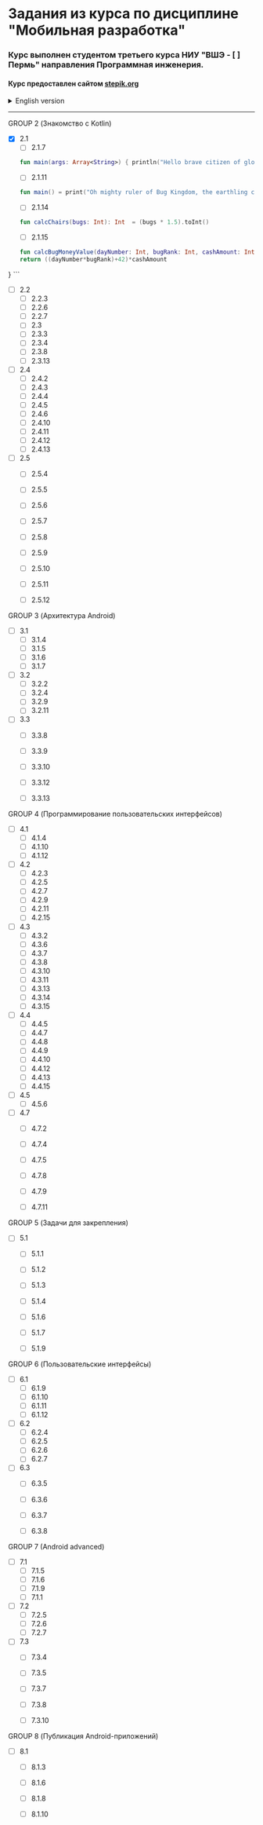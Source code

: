 # Задания из курса по дисциплине "Мобильная разработка"

### Курс выполнен студентом третьего курса НИУ "ВШЭ - [ ] Пермь" направления Программная инженерия.

#### Курс предоставлен сайтом [stepik.org](https://stepik.org/)

<details>
<summary>English version</summary>

# Tasks from the course "Mobile development"

### The course was conducted by a third-year Software engineering student from "HSE-Perm".

#### The course is provided by the website [stepik.org](https://stepik.org/)
</details>

_______________________

GROUP 2 (Знакомство с Kotlin)
- [X] 2.1
    - [ ] 2.1.7	
	```kotlin
	fun main(args: Array<String>) { println("Hello brave citizen of glorious Bug Kingdom!") }
	```
    - [ ] 2.1.11
	```kotlin
	fun main() = print("Oh mighty ruler of Bug Kingdom, the earthling called ${readLine()} seeks for your wisdom!")
	```
    - [ ] 2.1.14
	```kotlin
	fun calcChairs(bugs: Int): Int  = (bugs * 1.5).toInt()
	```
    - [ ] 2.1.15
	```kotlin
	fun calcBugMoneyValue(dayNumber: Int, bugRank: Int, cashAmount: Int): Int {
    return ((dayNumber*bugRank)+42)*cashAmount
}
	```
- [ ] 2.2
    - [ ] 2.2.3
    - [ ] 2.2.6
    - [ ] 2.2.7
    - [ ] 2.3
    - [ ] 2.3.3
    - [ ] 2.3.4
    - [ ] 2.3.8
    - [ ] 2.3.13
- [ ] 2.4
    - [ ] 2.4.2
    - [ ] 2.4.3
    - [ ] 2.4.4
    - [ ] 2.4.5
    - [ ] 2.4.6
    - [ ] 2.4.10
    - [ ] 2.4.11
    - [ ] 2.4.12
    - [ ] 2.4.13
- [ ] 2.5
    - [ ] 2.5.4
    - [ ] 2.5.5
    - [ ] 2.5.6
    - [ ] 2.5.7
    - [ ] 2.5.8
    - [ ] 2.5.9
    - [ ] 2.5.10
    - [ ] 2.5.11
    - [ ] 2.5.12



GROUP 3 (Архитектура Android)
- [ ] 3.1
    - [ ] 3.1.4
    - [ ] 3.1.5
    - [ ] 3.1.6
    - [ ] 3.1.7
- [ ] 3.2
    - [ ] 3.2.2
    - [ ] 3.2.4
    - [ ] 3.2.9
    - [ ] 3.2.11
- [ ] 3.3
    - [ ] 3.3.8
    - [ ] 3.3.9
    - [ ] 3.3.10
    - [ ] 3.3.12
    - [ ] 3.3.13



GROUP 4 (Программирование пользовательских интерфейсов)
- [ ] 4.1
    - [ ] 4.1.4
    - [ ] 4.1.10
    - [ ] 4.1.12
- [ ] 4.2
    - [ ] 4.2.3
    - [ ] 4.2.5
    - [ ] 4.2.7
    - [ ] 4.2.9
    - [ ] 4.2.11
    - [ ] 4.2.15
- [ ] 4.3
    - [ ] 4.3.2
    - [ ] 4.3.6
    - [ ] 4.3.7
    - [ ] 4.3.8
    - [ ] 4.3.10
    - [ ] 4.3.11
    - [ ] 4.3.13
    - [ ] 4.3.14
    - [ ] 4.3.15
- [ ] 4.4
    - [ ] 4.4.5
    - [ ] 4.4.7
    - [ ] 4.4.8
    - [ ] 4.4.9
    - [ ] 4.4.10
    - [ ] 4.4.12
    - [ ] 4.4.13
    - [ ] 4.4.15
- [ ] 4.5
    - [ ] 4.5.6
- [ ] 4.7
    - [ ] 4.7.2
    - [ ] 4.7.4
    - [ ] 4.7.5
    - [ ] 4.7.8
    - [ ] 4.7.9
    - [ ] 4.7.11



GROUP 5 (Задачи для закрепления)
- [ ] 5.1
    - [ ] 5.1.1
    - [ ] 5.1.2
    - [ ] 5.1.3
    - [ ] 5.1.4
    - [ ] 5.1.6
    - [ ] 5.1.7
    - [ ] 5.1.9



GROUP 6 (Пользовательские интерфейсы)
- [ ] 6.1
    - [ ] 6.1.9
    - [ ] 6.1.10
    - [ ] 6.1.11
    - [ ] 6.1.12
- [ ] 6.2
    - [ ] 6.2.4
    - [ ] 6.2.5
    - [ ] 6.2.6
    - [ ] 6.2.7
- [ ] 6.3
    - [ ] 6.3.5
    - [ ] 6.3.6
    - [ ] 6.3.7
    - [ ] 6.3.8



GROUP 7 (Android advanced)
- [ ] 7.1
    - [ ] 7.1.5
    - [ ] 7.1.6
    - [ ] 7.1.9
    - [ ] 7.1.1
- [ ] 7.2
    - [ ] 7.2.5
    - [ ] 7.2.6
    - [ ] 7.2.7
- [ ] 7.3
    - [ ] 7.3.4
    - [ ] 7.3.5
    - [ ] 7.3.7
    - [ ] 7.3.8
    - [ ] 7.3.10



GROUP 8 (Публикация Android-приложений)
- [ ] 8.1
    - [ ] 8.1.3
    - [ ] 8.1.6
    - [ ] 8.1.8
    - [ ] 8.1.10


